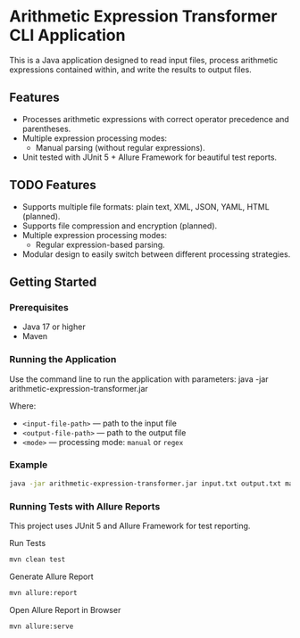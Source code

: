 # Arithmetic Expression Transformer CLI Application

This is a Java application designed to read input files, process arithmetic expressions contained within, and write the results to output files. 

## Features

- Processes arithmetic expressions with correct operator precedence and parentheses.
- Multiple expression processing modes:
  - Manual parsing (without regular expressions).
- Unit tested with JUnit 5 + Allure Framework for beautiful test reports.

## TODO Features

- Supports multiple file formats: plain text, XML, JSON, YAML, HTML (planned).
- Supports file compression and encryption (planned).
- Multiple expression processing modes:
  - Regular expression-based parsing.
- Modular design to easily switch between different processing strategies.

## Getting Started

### Prerequisites

- Java 17 or higher
- Maven

### Running the Application

Use the command line to run the application with parameters:
java -jar arithmetic-expression-transformer.jar <input-file-path> <output-file-path> <mode> 


Where:

- `<input-file-path>` — path to the input file
- `<output-file-path>` — path to the output file
- `<mode>` — processing mode: `manual` or `regex`


### Example

```bash
java -jar arithmetic-expression-transformer.jar input.txt output.txt manual
```

### Running Tests with Allure Reports
This project uses JUnit 5 and Allure Framework for test reporting.

Run Tests
```bash
mvn clean test
```

Generate Allure Report
```bash
mvn allure:report
```

Open Allure Report in Browser
```bash
mvn allure:serve
```